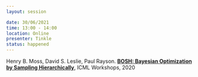 ```yaml
---
layout: session

date: 30/06/2021
time: 13:00 - 14:00
location: Online
presenter: Tinkle
status: happened
---
```

Henry B. Moss,  David S. Leslie, Paul Rayson.
**[BOSH: Bayesian Optimization by Sampling Hierarchically](
papers/0025-bosh-bayesian-optimization-by-sampling-hierarchically)**,
ICML Workshops,
2020
